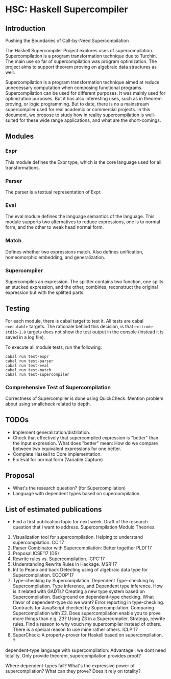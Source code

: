 
# HSC: Haskell Supercompiler

## Introduction

Pushing the Boundaries of Call-by-Need Supercompilation

The Haskell Supercompiler Project explores uses of supercompilation.
Supercompilation is a program transformation technique due to Turchin.
The main use so far of supercompilation was program optimization.
The project aims to support theorem proving on algebraic data structures
as well.

Supercompilation is a program transformation technique aimed at reduce unnecessary computation when composing functional programs.
Supercompilation can be used for different purposes.
It was mainly used for optimization purposes.
But it has also interesting uses, such as in theorem proving, or logic programming.
But to date, there is no a mainstream supercompiler used for real academic or commercial projects.
In this document, we propose to study how in reality supercompilation is
well-suited for these wide range applications, and what are the short-comings.

## Modules

### Expr

This module defines the Expr type,
which is the core language used for all transformations.

### Parser

The parser is a textual representation of Expr.

### Eval

The eval module defines the language semantics of the language.
This module supports two alternatives to reduce expressions,
one is to normal form, and the other to weak head normal form.

### Match

Defines whether two expressions match.
Also defines unification, homeomorphic embedding, and generalization.

### Supercompiler

Supercompiles an expression.
The splitter contains two function, one splits an stucked expression,
and the other, combines, reconstruct the original expression but with the
splitted parts.

## Testing

For each module, there is cabal target to test it.
All tests are cabal `executable` targets.
The rationale behind this decision, is that `exitcode-stdio-1.0` targets does not show the test output in the console (instead it is saved in a log file).

To execute all module tests, run the following:

```
cabal run test-expr
cabal run test-parser
cabal run test-eval
cabal run test-match
cabal run test-supercompiler
```

### Comprehensive Test of Supercompilation

Correctness of Supercompiler is done using QuickCheck.
Mention problem about using smallcheck related to depth.

## TODOs

* Implement generalization/distillation.
* Check that effectively that supercompiled expression is
  "better" than the input expression.
  What does "better" mean: How do we compare between two equivalent
  expressions for one better.
* Complete Haskell to Core implementation.
* Fix Eval for normal form (Variable Capture)

## Proposal

* What's the research question? (for Supercompilation)
* Language with dependent types based on supercompilation.

## List of estimated publications

* Find a first publication topic for next week.
  Draft of the research question that I want to address.
  Supercompilation Modulo Theories.

1. Visualization tool for supercompilation.
  Helping to understand supercompilation.
  CC'17
2. Parser Combinator with Supercompilation: Better together
  PLDI'17
3. Proposal
  ICSE'17 (DS)
4. Rewrite rules vs. Supercompilation.
  ICPC'17
5. Understanding Rewrite Rules in Hackage.
  MSR'17
6. Int to Peano and back
  Detecting using of algebraic data type for Supercompilation.
  ECOOP'17
7. Type-checking by Supercompilation.
  Dependent Type-checking by Supercompilation.
  Type inference, and Dependent type inference.
  How is it related with GADTs?
  Creating a new type system based on Supercompilation.
  Background on dependent-type checking.
  What flavor of dependent-type do we want?
  Error reporting in type-checking.
  Contracts for JavaScript checked by Supercompilation.
  Comparing Supercompilation with Z3.
  Does supercompilation enable you to prove more things than e.g, Z3?
  Using Z3 in a Supercompiler.
  Stratego, rewrite rules.
  Find a reason to why vouch my supercompiler instead of others.
    There is a special reason to use mine rather others.
  ICLP'17
8. SuperCheck: A property-prover for Haskell based on supercompilation.
  ?

dependent-type language with supercompilation:
Advantage : we dont need totality.
Only provide theorem, supercompilation provides proof?

Where dependent-types fail?
What's the expressive power of supercompilation? What can they prove? Does it rely on totality?
